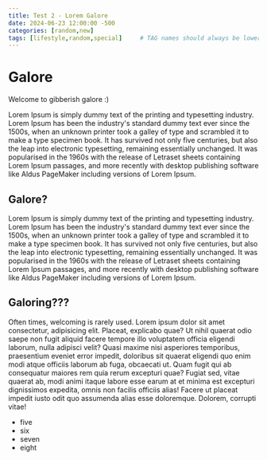 ```yaml
---
title: Test 2 - Lorem Galore
date: 2024-06-23 12:00:00 -500
categories: [random,new]
tags: [lifestyle,random,special]     # TAG names should always be lowercase
---
```


# Galore

Welcome to gibberish galore :)

Lorem Ipsum is simply dummy text of the printing and typesetting industry. Lorem Ipsum has been the industry's standard dummy text ever since the 1500s, when an unknown printer took a galley of type and scrambled it to make a type specimen book. It has survived not only five centuries, but also the leap into electronic typesetting, remaining essentially unchanged. It was popularised in the 1960s with the release of Letraset sheets containing Lorem Ipsum passages, and more recently with desktop publishing software like Aldus PageMaker including versions of Lorem Ipsum.

## Galore?
Lorem Ipsum is simply dummy text of the printing and typesetting industry. Lorem Ipsum has been the industry's standard dummy text ever since the 1500s, when an unknown printer took a galley of type and scrambled it to make a type specimen book. It has survived not only five centuries, but also the leap into electronic typesetting, remaining essentially unchanged. It was popularised in the 1960s with the release of Letraset sheets containing Lorem Ipsum passages, and more recently with desktop publishing software like Aldus PageMaker including versions of Lorem Ipsum.

## Galoring???
Often times, welcoming is rarely used. Lorem ipsum dolor sit amet consectetur, adipisicing elit. Placeat, explicabo quae? Ut nihil quaerat odio saepe non fugit aliquid facere tempore illo voluptatem officia eligendi laborum, nulla adipisci velit? Quasi maxime nisi asperiores temporibus, praesentium eveniet error impedit, doloribus sit quaerat eligendi quo enim modi atque officiis laborum ab fuga, obcaecati ut. Quam fugit qui ab consequatur maiores rem quia rerum excepturi quae? Fugiat sed, vitae quaerat ab, modi animi itaque labore esse earum at et minima est excepturi dignissimos expedita, omnis non facilis officiis alias! Facere ut placeat impedit iusto odit quo assumenda alias esse doloremque. Dolorem, corrupti vitae!
* five
* six
* seven
* eight


